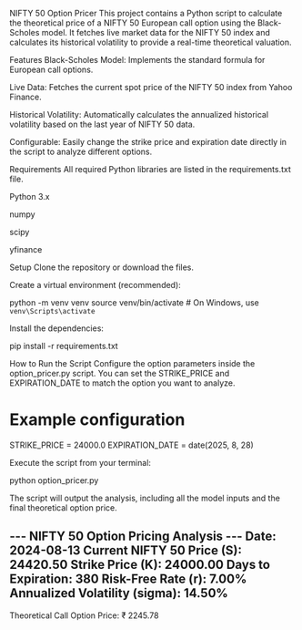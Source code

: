 NIFTY 50 Option Pricer
This project contains a Python script to calculate the theoretical price of a NIFTY 50 European call option using the Black-Scholes model. It fetches live market data for the NIFTY 50 index and calculates its historical volatility to provide a real-time theoretical valuation.

Features
Black-Scholes Model: Implements the standard formula for European call options.

Live Data: Fetches the current spot price of the NIFTY 50 index from Yahoo Finance.

Historical Volatility: Automatically calculates the annualized historical volatility based on the last year of NIFTY 50 data.

Configurable: Easily change the strike price and expiration date directly in the script to analyze different options.

Requirements
All required Python libraries are listed in the requirements.txt file.

Python 3.x

numpy

scipy

yfinance

Setup
Clone the repository or download the files.

Create a virtual environment (recommended):

python -m venv venv
source venv/bin/activate  # On Windows, use `venv\Scripts\activate`


Install the dependencies:

pip install -r requirements.txt


How to Run the Script
Configure the option parameters inside the option_pricer.py script. You can set the STRIKE_PRICE and EXPIRATION_DATE to match the option you want to analyze.

# Example configuration
STRIKE_PRICE = 24000.0
EXPIRATION_DATE = date(2025, 8, 28)


Execute the script from your terminal:

python option_pricer.py


The script will output the analysis, including all the model inputs and the final theoretical option price.

--- NIFTY 50 Option Pricing Analysis ---
Date: 2024-08-13
Current NIFTY 50 Price (S): 24420.50
Strike Price (K): 24000.00
Days to Expiration: 380
Risk-Free Rate (r): 7.00%
Annualized Volatility (sigma): 14.50%
------------------------------------------
Theoretical Call Option Price: ₹ 2245.78

